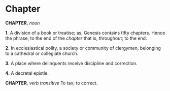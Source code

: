 # Chapter

**CHAPTER**, _noun_

**1.** A division of a book or treatise; as, Genesis contains fifty chapters. Hence the phrase, to the end of the _chapter_ that is, throughout; to the end.

**2.** In ecclesiastical polity, a society or community of clergymen, belonging to a cathedral or collegiate church.

**3.** A place where delinquents receive discipline and correction.

**4.** A decretal epistle.

**CHAPTER**, _verb transitive_ To tax; to correct.
